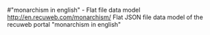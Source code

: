 #"monarchism in english" - Flat file data model
http://en.recuweb.com/monarchism/
Flat JSON file data model of the recuweb portal "monarchism in english"

